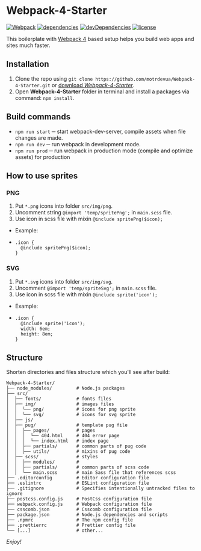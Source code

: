 # Webpack-4-Starter

[![Webpack](https://flat.badgen.net/badge/webpack/4/14aaf3)](https://webpack.js.org)
[![dependencies](https://flat.badgen.net/david/dep/cichy380/html-starter-bs4-webpack)](https://david-dm.org/cichy380/html-starter-bs4-webpack)
[![devDependencies](https://flat.badgen.net/david/dev/cichy380/html-starter-bs4-webpack)](https://david-dm.org/cichy380/html-starter-bs4-webpack?type=dev)
[![license](https://flat.badgen.net/github/license/cichy380/html-starter-bs4-webpack)](https://github.com/cichy380/html-starter-bs4-webpack/blob/master/LICENSE.md)

This boilerplate with [Webpack 4](https://webpack.js.org/) based setup helps you build web apps and sites much faster.

## Installation

1. Clone the repo using `git clone https://github.com/motrdevua/Webpack-4-Starter.git` or [download *Webpack-4-Starter*](https://github.com/motrdevua/Webpack-4-Starter/archive/master.zip).
2. Open **Webpack-4-Starter** folder in terminal and install a packages via command: `npm install`. 

## Build commands

* `npm run start` ─ start webpack-dev-server, compile assets when file changes are made.
* `npm run dev` ─ run webpack in development mode.
* `npm run prod` ─ run webpack in production mode (compile and optimize assets) for production

## How to use sprites

### PNG

1.  Put `*.png` icons into folder `src/img/png`.
2.  Uncomment string `@import 'temp/spritePng';` in `main.scss` file.
3.  Use icon in scss file with mixin `@include spritePng($icon);`

- Example:
-     .icon {
        @include spritePng($icon);
      }

### SVG

1.  Put `*.svg` icons into folder `src/img/svg`.
2.  Uncomment `@import 'temp/spriteSvg';` in `main.scss` file.
3.  Use icon in scss file with mixin `@include sprite('icon');`

- Example:
-     .icon {
        @include sprite('icon');
        width: 6em;
        height: 8em;
      }

## Structure

Shorten directories and files structure which you'll see after build: 

```shell
Webpack-4-Starter/
├── node_modules/         # Node.js packages
├── src/
│  ├── fonts/             # fonts files
│  ├── img/               # images files
│  │  └── png/            # icons for png sprite
│  │  └── svg/            # icons for svg sprite
│  ├── js/            
│  ├── pug/               # template pug file
│  │  ├── pages/          # pages
│  │  │  └── 404.html     # 404 error page
│  │  │  └── index.html   # index page
│  │  ├── partials/       # common parts of pug code
│  │  ├── utils/          # mixins of pug code
│  ├── scss/              # styles
│  │  ├── modules/        #
│  │  ├── partials/       # common parts of scss code
│  │  └── main.scss       # main Sass file that references scss 
├── .editorconfig         # Editor configuration file
├── .eslintrc             # ESLint configuration file
├── .gitignore            # Specifies intentionally untracked files to ignore
├── postcss.config.js     # PostCss configuration file
├── webpack.config.js     # Webpack configuration file
├── csscomb.json          # Csscomb configuration file
├── package.json          # Node.js dependencies and scripts
├── .npmrc                # The npm config file
├── .prettierrc           # Prettier config file
└── [...]                 # other...
```

_Enjoy!_
